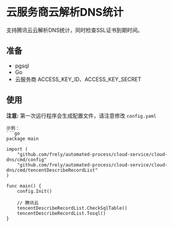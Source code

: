 # 云服务商云解析DNS统计
支持腾讯云云解析DNS统计，同时检查SSL证书到期时间。

## 准备
- pgsql
- Go
- 云服务商 ACCESS_KEY_ID、ACCESS_KEY_SECRET

## 使用

**注意:** 第一次运行程序会生成配置文件，请注意修改 `config.yaml`
```
示例：
```go
package main

import (
	"github.com/frely/automated-process/cloud-service/cloud-dns/cmd/config"
	"github.com/frely/automated-process/cloud-service/cloud-dns/cmd/tencentDescribeRecordList"
)

func main() {
	config.Init()

	// 腾讯云
	tencentDescribeRecordList.CheckSqlTable()
	tencentDescribeRecordList.Tosql()
}
```